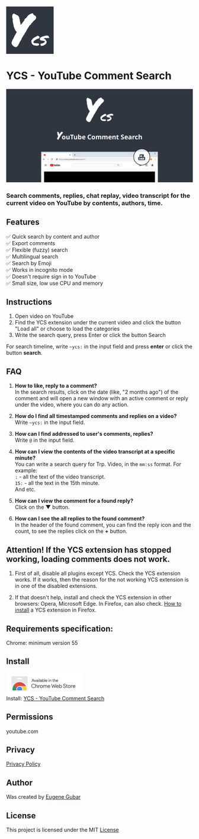 [![YCS - logo](images/logo-ycs-128.png)](https://chrome.google.com/webstore/detail/pmfhcilikeembgbiadjiojgfgcfbcoaa)

# YCS - YouTube Comment Search

[<img src="images/YCS%20-%201280%20x%20640.jpg" alt="YouTube Comment Search" width="1280"/>](https://chrome.google.com/webstore/detail/pmfhcilikeembgbiadjiojgfgcfbcoaa)

### Search comments, replies, chat replay, video transcript for the current video on YouTube by contents, authors, time.
## Features
✅ Quick search by content and author <br>
✅ Export comments <br>
✅ Flexible (fuzzy) search <br>
✅ Multilingual search <br>
✅ Search by Emoji <br>
✅ Works in incognito mode <br>
✅ Doesn't require sign in to YouTube <br>
✅ Small size, low use CPU and memory

## Instructions

1) Open video on YouTube
2) Find the YCS extension under the current video and click the button "Load all" or choose to load the categories
3) Write the search query, press Enter or click the button Search

For search timeline, write `~ycs:` in the input field and press **enter** or click the button **search**.

## FAQ
1) **How to like, reply to a comment?**<br>
    In the search results, click on the date (like, "2 months ago") of the comment and will open a new window with an active comment or reply under the video, where you can do any action.

2) **How do I find all timestamped comments and replies on a video?**<br>
    Write `~ycs:` in the input field.

3) **How can I find addressed to user's comments, replies?**<br>
    Write `@` in the input field.

4) **How can I view the contents of the video transcript at a specific minute?**<br>
    You can write a search query for Trp. Video, in the `mm:ss` format. For example:<br>
    `:` - all the text of the video transcript.<br>
    `15:` - all the text in the 15th minute.<br>
And etc.

5) **How can I view the comment for a found reply?**<br>
    Click on the **▼** button.

6) **How can I see the all replies to the found comment?**<br>
    In the header of the found comment, you can find the reply icon and the count, to see the replies click on the **+** button.

## Attention! If the YCS extension has stopped working, loading comments does not work.

1) First of all, disable all plugins except YCS. Check the YCS extension works. If it works, then the reason for the not working YCS extension is in one of the disabled extensions.

2) If that doesn't help, install and check the YCS extension in other browsers: Opera, Microsoft Edge. In Firefox, can also check. [How to install](https://github.com/Eugene-Gubar/YCS/discussions/5#discussioncomment-666335) a YCS extension in Firefox.

## Requirements specification:
Chrome: minimum version 55

## Install
[![Chrome Web Store](images/ChromeWebStore_Badge_v2_206x58.png)](https://chrome.google.com/webstore/detail/pmfhcilikeembgbiadjiojgfgcfbcoaa)\
Install: [YCS - YouTube Comment Search](https://chrome.google.com/webstore/detail/pmfhcilikeembgbiadjiojgfgcfbcoaa)

## Permissions
youtube.com

## Privacy
[Privacy Policy](agreements/Privacy-Policy.txt)

## Author
Was created by [Eugene Gubar](https://github.com/Eugene-Gubar)

## License
This project is licensed under the MIT [License](LICENSE)